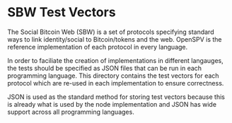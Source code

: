 SBW Test Vectors
================

The Social Bitcoin Web (SBW) is a set of protocols specifying standard ways to
link identity/social to Bitcoin/tokens and the web. OpenSPV is the reference
implementation of each protocol in every language.

In order to faciliate the creation of implementations in different langauges,
the tests should be specified as JSON files that can be run in each programming
language. This directory contains the test vectors for each protocol which are
re-used in each implementation to ensure correctness.

JSON is used as the standard method for storing test vectors because this is
already what is used by the node implementation and JSON has wide support
across all programming languages.
